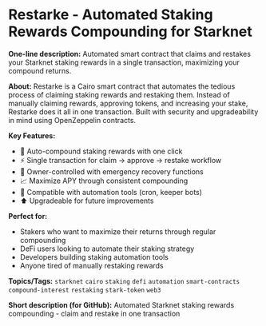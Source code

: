 # Restarke - Automated Staking Rewards Compounding for Starknet

**One-line description:**
Automated smart contract that claims and restakes your Starknet staking rewards in a single transaction, maximizing your compound returns.

**About:**
Restarke is a Cairo smart contract that automates the tedious process of claiming staking rewards and restaking them. Instead of manually claiming rewards, approving tokens, and increasing your stake, Restarke does it all in one transaction. Built with security and upgradeability in mind using OpenZeppelin contracts.

**Key Features:**
- 🔄 Auto-compound staking rewards with one click
- ⚡ Single transaction for claim → approve → restake workflow
- 🔐 Owner-controlled with emergency recovery functions
- 📈 Maximize APY through consistent compounding
- 🤖 Compatible with automation tools (cron, keeper bots)
- ⬆️ Upgradeable for future improvements

**Perfect for:**
- Stakers who want to maximize their returns through regular compounding
- DeFi users looking to automate their staking strategy
- Developers building staking automation tools
- Anyone tired of manually restaking rewards

**Topics/Tags:**
`starknet` `cairo` `staking` `defi` `automation` `smart-contracts` `compound-interest` `restaking` `stark-token` `web3`

**Short description (for GitHub):**
Automated Starknet staking rewards compounding - claim and restake in one transaction
